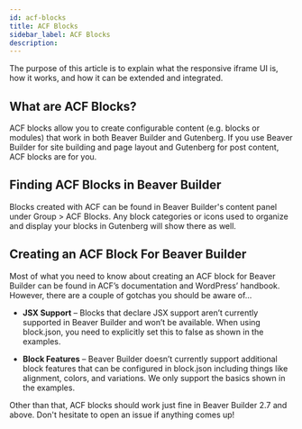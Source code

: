 ```yaml
---
id: acf-blocks
title: ACF Blocks
sidebar_label: ACF Blocks
description:
---
```


The purpose of this article is to explain what the responsive iframe UI is, how it works, and how it can be extended and integrated.

## What are ACF Blocks?

ACF blocks allow you to create configurable content (e.g. blocks or modules) that work in both Beaver Builder and Gutenberg. If you use Beaver Builder for site building and page layout and Gutenberg for post content, ACF blocks are for you.

## Finding ACF Blocks in Beaver Builder

Blocks created with ACF can be found in Beaver Builder's content panel under Group > ACF Blocks. Any block categories or icons used to organize and display your blocks in Gutenberg will show there as well.

## Creating an ACF Block For Beaver Builder

Most of what you need to know about creating an ACF block for Beaver Builder can be found in ACF’s documentation and WordPress’ handbook. However, there are a couple of gotchas you should be aware of…

* **JSX Support** – Blocks that declare JSX support aren’t currently supported in Beaver Builder and won’t be available. When using block.json, you need to explicitly set this to false as shown in the examples.

* **Block Features** – Beaver Builder doesn’t currently support additional block features that can be configured in block.json including things like alignment, colors, and variations. We only support the basics shown in the examples.

Other than that, ACF blocks should work just fine in Beaver Builder 2.7 and above. Don't hesitate to open an issue if anything comes up!
